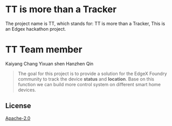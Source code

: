 # TT is more than a Tracker
The project name is TT, which stands for: TT is more than a Tracker, This is an Edgex hackathon project.

# TT Team member
Kaiyang Chang
Yixuan shen
Hanzhen Qin

> The goal for this project is to provide a solution for the EdgeX Foundry community to track the device **status** and **location**. Base on this function we can build more control system on different smart home devices.

## License

[Apache-2.0](LICENSE)